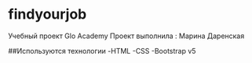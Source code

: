 # findyourjob
Учебный проект Glo Academy
Проект выполнила : Марина Даренская

##Используются технологии
-HTML
-CSS
-Bootstrap v5       
